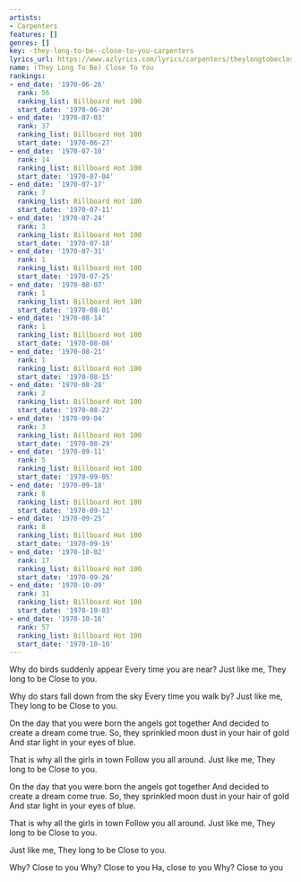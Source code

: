 ```yaml
---
artists:
- Carpenters
features: []
genres: []
key: -they-long-to-be--close-to-you-carpenters
lyrics_url: https://www.azlyrics.com/lyrics/carpenters/theylongtobeclosetoyou.html
name: (They Long To Be) Close To You
rankings:
- end_date: '1970-06-26'
  rank: 56
  ranking_list: Billboard Hot 100
  start_date: '1970-06-20'
- end_date: '1970-07-03'
  rank: 37
  ranking_list: Billboard Hot 100
  start_date: '1970-06-27'
- end_date: '1970-07-10'
  rank: 14
  ranking_list: Billboard Hot 100
  start_date: '1970-07-04'
- end_date: '1970-07-17'
  rank: 7
  ranking_list: Billboard Hot 100
  start_date: '1970-07-11'
- end_date: '1970-07-24'
  rank: 3
  ranking_list: Billboard Hot 100
  start_date: '1970-07-18'
- end_date: '1970-07-31'
  rank: 1
  ranking_list: Billboard Hot 100
  start_date: '1970-07-25'
- end_date: '1970-08-07'
  rank: 1
  ranking_list: Billboard Hot 100
  start_date: '1970-08-01'
- end_date: '1970-08-14'
  rank: 1
  ranking_list: Billboard Hot 100
  start_date: '1970-08-08'
- end_date: '1970-08-21'
  rank: 1
  ranking_list: Billboard Hot 100
  start_date: '1970-08-15'
- end_date: '1970-08-28'
  rank: 2
  ranking_list: Billboard Hot 100
  start_date: '1970-08-22'
- end_date: '1970-09-04'
  rank: 3
  ranking_list: Billboard Hot 100
  start_date: '1970-08-29'
- end_date: '1970-09-11'
  rank: 5
  ranking_list: Billboard Hot 100
  start_date: '1970-09-05'
- end_date: '1970-09-18'
  rank: 8
  ranking_list: Billboard Hot 100
  start_date: '1970-09-12'
- end_date: '1970-09-25'
  rank: 8
  ranking_list: Billboard Hot 100
  start_date: '1970-09-19'
- end_date: '1970-10-02'
  rank: 17
  ranking_list: Billboard Hot 100
  start_date: '1970-09-26'
- end_date: '1970-10-09'
  rank: 31
  ranking_list: Billboard Hot 100
  start_date: '1970-10-03'
- end_date: '1970-10-16'
  rank: 57
  ranking_list: Billboard Hot 100
  start_date: '1970-10-10'
---
```


Why do birds suddenly appear
Every time you are near?
Just like me,
They long to be
Close to you.

Why do stars fall down from the sky
Every time you walk by?
Just like me,
They long to be
Close to you.

On the day that you were born the angels got together
And decided to create a dream come true.
So, they sprinkled moon dust in your hair of gold
And star light in your eyes of blue.

That is why all the girls in town
Follow you all around.
Just like me,
They long to be
Close to you.

On the day that you were born the angels got together
And decided to create a dream come true.
So, they sprinkled moon dust in your hair of gold
And star light in your eyes of blue.

That is why all the girls in town
Follow you all around.
Just like me,
They long to be
Close to you.

Just like me,
They long to be
Close to you.

Why? Close to you
Why? Close to you
Ha, close to you
Why? Close to you



